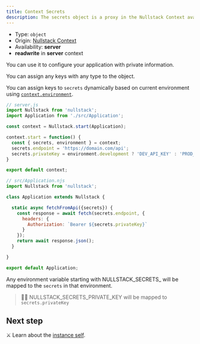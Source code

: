 ```yaml
---
title: Context Secrets
description: The secrets object is a proxy in the Nullstack Context available in server which you can use to configure your application with private information
---
```


- Type: `object`
- Origin: [Nullstack Context](/context#----nullstack-context)
- Availability: **server**
- **readwrite** in **server** context

You can use it to configure your application with private information.

You can assign any keys with any type to the object.

You can assign keys to `secrets` dynamically based on current environment using [`context.environment`](/context-environment).

```jsx
// server.js
import Nullstack from 'nullstack';
import Application from './src/Application';

const context = Nullstack.start(Application);

context.start = function() {
  const { secrets, environment } = context;
  secrets.endpoint = 'https://domain.com/api';
  secrets.privateKey = environment.development ? 'DEV_API_KEY' : 'PROD_API_KEY';
}

export default context;
```

```jsx
// src/Application.njs
import Nullstack from 'nullstack';

class Application extends Nullstack {

  static async fetchFromApi({secrets}) {
    const response = await fetch(secrets.endpoint, {
      headers: {
        Authorization: `Bearer ${secrets.privateKey}`
      }
    });
    return await response.json();
  }

}

export default Application;
```

Any environment variable starting with NULLSTACK_SECRETS_ will be mapped to the `secrets` in that environment.

> 🐱‍💻 NULLSTACK_SECRETS_PRIVATE_KEY will be mapped to `secrets.privateKey`

## Next step

⚔ Learn about the [instance self](/instance-self).